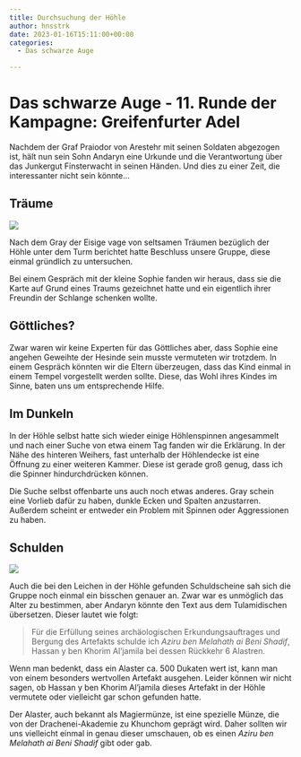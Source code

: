 ```yaml
---
title: Durchsuchung der Höhle
author: hnsstrk
date: 2023-01-16T15:11:00+00:00
categories:
  - Das schwarze Auge

---
```

# Das schwarze Auge - 11. Runde der Kampagne: Greifenfurter Adel

Nachdem der Graf Praiodor von Arestehr mit seinen Soldaten abgezogen ist, hält nun sein Sohn Andaryn eine Urkunde und die Verantwortung über das Junkergut Finsterwacht in seinen Händen. Und dies zu einer Zeit, die interessanter nicht sein könnte&#8230;

## Träume

![](/uploads/hnsstrk_25_year_old_wizard_with_short_red_hair_from_behind_2_la_e1729427-d371-431c-9309-ebac6ac9fe60-768x512.png)

Nach dem Gray der Eisige vage von seltsamen Träumen bezüglich der Höhle unter dem Turm berichtet hatte Beschluss unsere Gruppe, diese einmal gründlich zu untersuchen.

Bei einem Gespräch mit der kleine Sophie fanden wir heraus, dass sie die Karte auf Grund eines Traums gezeichnet hatte und ein eigentlich ihrer Freundin der Schlange schenken wollte.

## Göttliches?

Zwar waren wir keine Experten für das Göttliches aber, dass Sophie eine angehen Geweihte der Hesinde sein musste vermuteten wir trotzdem. In einem Gespräch könnten wir die Eltern überzeugen, dass das Kind einmal in einem Tempel vorgestellt werden sollte. Diese, das Wohl ihres Kindes im Sinne, baten uns um entsprechende Hilfe.

## Im Dunkeln

In der Höhle selbst hatte sich wieder einige Höhlenspinnen angesammelt und nach einer Suche von etwa einem Tag fanden wir die Erklärung. In der Nähe des hinteren Weihers, fast unterhalb der Höhlendecke ist eine Öffnung zu einer weiteren Kammer. Diese ist gerade groß genug, dass ich die Spinner hindurchdrücken können.

Die Suche selbst offenbarte uns auch noch etwas anderes. Gray schein eine Vorlieb dafür zu haben, dunkle Ecken und Spalten anzustarren. Außerdem scheint er entweder ein Problem mit Spinnen oder Aggressionen zu haben.

## Schulden

![](/uploads/alter_schuldschein-768x768.webp)

Auch die bei den Leichen in der Höhle gefunden Schuldscheine sah sich die Gruppe noch einmal ein bisschen genauer an. Zwar war es unmöglich das Alter zu bestimmen, aber Andaryn könnte den Text aus dem Tulamidischen übersetzen. Dieser lautet wie folgt:


> Für die Erfüllung seines archäologischen Erkundungsauftrages und Bergung des Artefakts schulde ich *Aziru ben Melahath ai Beni Shadif*, Hassan y ben Khorim Al&#8217;jamila bei dessen Rückkehr 6 Alastren.


Wenn man bedenkt, dass ein Alaster ca. 500 Dukaten wert ist, kann man von einem besonders wertvollen Artefakt ausgehen. Leider können wir nicht sagen, ob Hassan y ben Khorim Al&#8217;jamila dieses Artefakt in der Höhle vermutete oder vielleicht gar schon gefunden hatte.

Der Alaster, auch bekannt als Magiermünze, ist eine spezielle Münze, die von der Drachenei-Akademie zu Khunchom geprägt wird. Daher sollten wir uns vielleicht einmal in genau dieser umschauen, ob es einen _Aziru ben Melahath ai Beni Shadif_ gibt oder gab.